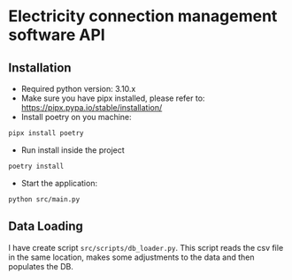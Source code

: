 # Electricity connection management software API


## Installation
- Required python version: 3.10.x
- Make sure you have pipx installed, please refer to: https://pipx.pypa.io/stable/installation/
- Install poetry on you machine:
```bash
pipx install poetry
```
- Run install inside the project
```bash
poetry install
```
- Start the application:
```
python src/main.py
```

## Data Loading
I have create script `src/scripts/db_loader.py`. This script reads the csv file in the same location, makes some adjustments to the data and then populates the DB.
